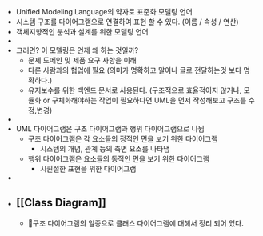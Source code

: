 - Unified Modeling Language의 약자로 표준화 모델링 언어
- 시스템 구조를 다이어그램으로 연결하여 표현 할 수 있다. (이름 / 속성 / 연산)
- 객체지향적인 분석과 설계를 위한 모델링 언어
-
- 그러면? 이 모델링은 언제 왜 하는 것일까?
	- 문제 도메인 및 제품 요구 사항을 이해
	- 다른 사람과의 협업에 필요 (의미가 명확하고 말이나 글로 전달하는것 보다 명확하다.)
	- 유지보수를 위한 백엔드 문서로 사용된다. (구조적으로 효율적이지 않거나, 모듈화 or 구체화해야하는 작업이 필요하다면 UML을 먼저 작성해보고 구조를 수정,변경)
-
- UML 다이어그램은 구조 다이어그램과 행위 다이어그램으로 나뉨
	- 구조 다이어그램은 각 요소들의 정적인 면을 보기 위한 다이어그램
		- 시스템의 개념, 관계 등의 측면 요소를 나타냄
	- 행위 다이어그램은 요소들의 동적인 면을 보기 위한 다이어그램
		- 시퀀셜한 표현을 위한 다이어그램
-
- ## [[Class Diagram]]
	- 구조 다이어그램의 일종으로 클래스 다이어그램에 대해서 정리 되어 있다.